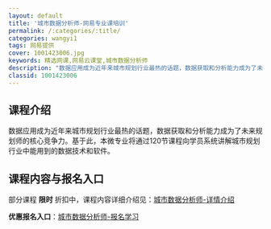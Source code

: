 ```yaml
---
layout: default
title: '城市数据分析师-网易专业课培训'
permalink: /:categories/:title/
categories: wangyi1
tags: 网易提供
cover: 1001423006.jpg
keywords: 精选网课,网易云课堂,城市数据分析师
description: "数据应用成为近年来城市规划行业最热的话题，数据获取和分析能力成为了未来规划师的核心竞争力。基于此，本微专业将通过120节课程向学员系统讲解城市规划行业中能用到的数据技术和软件。城市数据分析师"
classid: 1001423006
---
```


## 课程介绍

数据应用成为近年来城市规划行业最热的话题，数据获取和分析能力成为了未来规划师的核心竞争力。基于此，本微专业将通过120节课程向学员系统讲解城市规划行业中能用到的数据技术和软件。

## 课程内容与报名入口

部分课程 **限时** 折扣中，课程内容详细介绍见：[城市数据分析师-详情介绍](https://mooc.study.163.com/smartSpec/detail/1001423006.htm?share=1&shareId=1025206652&utm_campaign=share&utm_medium=iphoneShare&utm_source=&utm_u=1025206652)

**优惠报名入口**：[城市数据分析师-报名学习](https://mooc.study.163.com/smartSpec/detail/1001423006.htm?share=1&shareId=1025206652&utm_campaign=share&utm_medium=iphoneShare&utm_source=&utm_u=1025206652)

